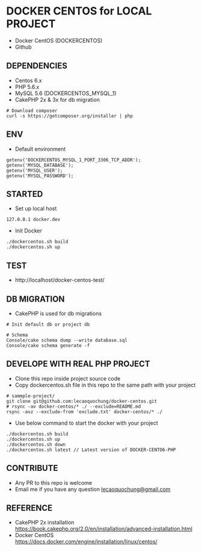 # DOCKER CENTOS for LOCAL PROJECT
- Docker CentOS (DOCKERCENTOS)
- Github

## DEPENDENCIES
- Centos 6.x
- PHP 5.6.x
- MySQL 5.6 (DOCKERCENTOS_MYSQL_1)
- CakePHP 2x & 3x for db migration
```
# Download composer
curl -s https://getcomposer.org/installer | php
```

## ENV
- Default environment
```
getenv('DOCKERCENTOS_MYSQL_1_PORT_3306_TCP_ADDR');
getenv('MYSQL_DATABASE');
getenv('MYSQL_USER');
getenv('MYSQL_PASSWORD');
```

## STARTED
- Set up local host
```
127.0.0.1 docker.dev
```

- Init Docker
```
./dockercentos.sh build
./dockercentos.sh up
```

## TEST
- http://localhost/docker-centos-test/

## DB MIGRATION
- CakePHP is used for db migrations
```
# Init default db or project db

# Schema
Console/cake schema dump --write database.sql
Console/cake schema generate -f
```

## DEVELOPE WITH REAL PHP PROJECT
- Clone this repo inside project source code
- Copy dockercentos.sh file in this repo to the same path with your project
```
# sammple-project/
git clone git@github.com:lecaoquochung/docker-centos.git
# rsync -av docker-centos/* ./ --exclude=README.md
rsync -avz --exclude-from 'exclude.txt' docker-centos/* ./
```

- Use below command to start the docker with your project
```
./dockercentos.sh build
./dockercentos.sh up
./dockercentos.sh down
./dockercentos.sh latest // Latest version of DOCKER-CENTO6-PHP
```

## CONTRIBUTE
- Any PR to this repo is welcome
- Email me if you have any question lecaoquochung@gmail.com

## REFERENCE
- CakePHP 2x installation https://book.cakephp.org/2.0/en/installation/advanced-installation.html
- Docker CentOS https://docs.docker.com/engine/installation/linux/centos/
